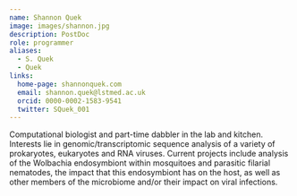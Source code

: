```yaml
---
name: Shannon Quek
image: images/shannon.jpg
description: PostDoc
role: programmer
aliases:
  - S. Quek
  - Quek
links:
  home-page: shannonquek.com
  email: shannon.quek@lstmed.ac.uk
  orcid: 0000-0002-1583-9541
  twitter: SQuek_001
---
```


Computational biologist and part-time dabbler in the lab and kitchen. 
Interests lie in genomic/transcriptomic sequence analysis of a variety of prokaryotes, eukaryotes and RNA viruses. 
Current projects include analysis of the Wolbachia endosymbiont within mosquitoes and parasitic filarial nematodes, the impact that this endosymbiont has on the host, as well as other members of the microbiome and/or their impact on viral infections.
